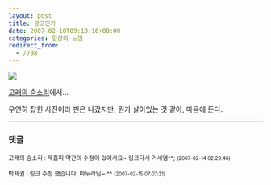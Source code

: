 ```yaml
---
layout: post
title: 광고인가
date: 2007-02-10T09:10:16+00:00
categories: 일상의-느낌
redirect_from:
  - /708
---
```


<img src=http://pds4.egloos.com/pds/200702/14/87/b0037287_11020964.jpg>

<a href=http://tiyny.egloos.com/2997306 target=bb>고래의 숨소리</a>에서...

우연히 잡힌 사진이라 핀은 나갔지만, 뭔가 살아있는 것 같아, 마음에 든다.

* * *

### 댓글



<!--- cmt:1094 --->
<!--- mail: --->
<!--- parent:0 --->

<small class=comment>고래의 숨소리 : 제홈피 약간의 수정이 있어서요~ 링크다시 거세염^^; <small>(2007-02-14 02:29:46)</small></small>


<!--- cmt:1095 --->
<!--- mail: --->
<!--- parent:0 --->

<small class=comment>박제권 : 링크 수정 했습니다. 마누라님~ ^^ <small>(2007-02-15 07:07:31)</small></small>

